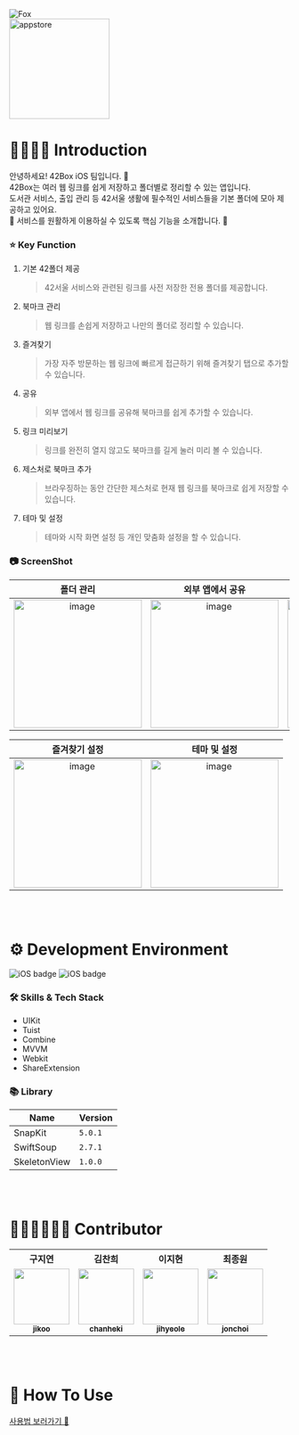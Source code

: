 <div>
    <img src="https://github.com/42Box/iOS/assets/116494364/ab0a2abc-f065-4d5f-b33e-b114979011cf" alt="Fox">
</div>

<a href="https://apps.apple.com/kr/app/42box/id6499335551" target="_blank">
  <img width="180" alt="appstore" src="https://user-images.githubusercontent.com/55099365/196023806-5eb7be0f-c7cf-4661-bb39-35a15146c33a.png">
</a>

<br/>

# 💁‍♀️💁‍♂️ Introduction
안녕하세요! 42Box iOS 팀입니다. 🦊 <br/>
42Box는 여러 웹 링크를 쉽게 저장하고 폴더별로 정리할 수 있는 앱입니다. <br/>
도서관 서비스, 출입 관리 등 42서울 생활에 필수적인 서비스들을 기본 폴더에 모아 제공하고 있어요. <br/>
📢 서비스를 원활하게 이용하실 수 있도록 핵심 기능을 소개합니다. 👀 <br/>


### ⭐️ Key Function
1. 기본 42폴더 제공 

   > 42서울 서비스와 관련된 링크를 사전 저장한 전용 폴더를 제공합니다.

2. 북마크 관리

   > 웹 링크를 손쉽게 저장하고 나만의 폴더로 정리할 수 있습니다.

3. 즐겨찾기

   > 가장 자주 방문하는 웹 링크에 빠르게 접근하기 위해 즐겨찾기 탭으로 추가할 수 있습니다.

4. 공유

   > 외부 앱에서 웹 링크를 공유해 북마크를 쉽게 추가할 수 있습니다.

5. 링크 미리보기
   
   > 링크를 완전히 열지 않고도 북마크를 길게 눌러 미리 볼 수 있습니다.
   
6. 제스처로 북마크 추가
   
   > 브라우징하는 동안 간단한 제스처로 현재 웹 링크를 북마크로 쉽게 저장할 수 있습니다.

7. 테마 및 설정

   > 테마와 시작 화면 설정 등 개인 맞춤화 설정을 할 수 있습니다.

### 📷 ScreenShot

| 폴더 관리 | 외부 앱에서 공유 | 제스처로 북마크 추가 |
|:---:|:---:|:---:|
|<img width="230" alt="image" src="https://github.com/42Box/iOS/assets/116494364/e07a8b51-97f6-4c45-a857-63bfb0e42564">|<img width="230" alt="image" src="https://github.com/42Box/iOS/assets/116494364/448b6272-8b2e-4127-99f1-4a504ed1441a">|<img width="230" alt="image" src="https://github.com/42Box/iOS/assets/116494364/9c8dfdaf-d1da-4e7a-bca9-221017dc1e5d">|


| 즐겨찾기 설정 | 테마 및 설정 |
|:---:|:---:|
|<img width="230" alt="image" src="https://github.com/42Box/iOS/assets/116494364/0d1a1e51-f9d5-4c65-9883-538c95a977ed">|<img width="230" alt="image" src="https://github.com/42Box/iOS/assets/116494364/edda41cb-e6f9-4113-9b98-7851efe24a58">|

<br/>
<br/>

# ⚙️ Development Environment
![iOS badge](https://img.shields.io/badge/iOS-15.0+-silver?style=flat-square)
![iOS badge](https://img.shields.io/badge/Xcode-15.0+-blue?style=flat-square)

### 🛠 Skills & Tech Stack

* UIKit
* Tuist
* Combine
* MVVM
* Webkit
* ShareExtension


### 📚 Library
| Name              |Version |
| ----------------- | ------ |
| SnapKit           | `5.0.1`|
| SwiftSoup         | `2.7.1`|
| SkeletonView      | `1.0.0`|

<br/>
<br/>

# 👩🏻‍💻🧑🏻‍💻 Contributor

<table>
  <tr>
    <th>구지연</th> 
    <th>김찬희</th> 
    <th>이지현</th> 
    <th>최종원</th> 
  </tr>
  <tr>
    <td align="center"><a href="https://github.com/noeyiz"><img src="https://avatars.githubusercontent.com/u/116897060?v=4?s=100" height="100px;" alt=""/><br /><sub><b>jikoo</b></sub></a><br /></td>
    <td align="center"><a href="https://github.com/chanhihi"><img src="https://github.com/42Box/iOS/assets/116494364/abbe0aab-ff8f-414c-8a05-542e7ad1b0b1" height="100px;" alt=""/><br /><sub><b>chanheki</b></sub></a><br /></td>
    <td align="center"><a href="https://github.com/JH713"><img src="https://github.com/42Box/iOS/assets/86519350/c93e2f11-6b46-4d1e-8f00-80f5c7d657f8" height="100px;" alt=""/><br /><sub><b>jihyeole</b></sub></a><br /></td>
    <td align="center"><a href="https://github.com/jonnwon"><img src="https://github.com/42Box/iOS/assets/116494364/884cde0b-3248-4a35-8aa5-cb1eacacaf74" height="100px;" alt=""/><br /><sub><b>jonchoi</b></sub></a><br /></td>
  </tr>

</table>

<br/>
<br/>

# 🔎 How To Use

[사용법 보러가기 🔗](https://github.com/42Box/iOS/blob/main/HowToUse.md#-how-to-use)
